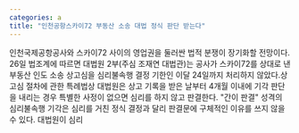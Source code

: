 ```yaml
---
categories: a
title: "인천공항스카이72 부동산 소송 대법 정식 판단 받는다"
---
```

인천국제공항공사와 스카이72 사이의 영업권을 둘러싼 법적 분쟁이 장기화할 전망이다. 26일 법조계에 따르면 대법원 2부(주심 조재연 대법관)는 공사가 스카이72를 상대로 낸 부동산 인도 소송 상고심을 심리불속행 결정 기한인 이달 24일까지 처리하지 않았다.상고심 절차에 관한 특례법상 대법원은 상고 기록을 받은 날부터 4개월 이내에 기각 판단을 내리는 경우 특별한 사정이 없으면 심리를 하지 않고 판결한다. "간이 판결" 성격의 심리불속행 기각은 심리를 거친 정식 결정과 달리 판결문에 구체적인 이유를 쓰지 않을 수 있다. 대법원이 심리